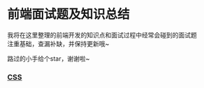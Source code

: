 # 前端面试题及知识总结

我将在这里整理的前端开发的知识点和面试过程中经常会碰到的面试题  
注重基础，查漏补缺，并保持更新哦~  
  
路过的小手给个star，谢谢啦~  
### [CSS](https://github.com/cjjc007/Web-Knowedge/tree/master/CSS)
